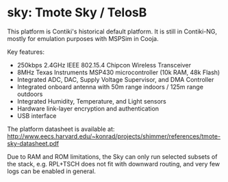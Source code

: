# sky: Tmote Sky / TelosB

This platform is Contiki's historical default platform. It is still in Contiki-NG, mostly for emulation purposes with MSPSim in Cooja.

Key features:
* 250kbps 2.4GHz IEEE 802.15.4 Chipcon Wireless Transceiver
* 8MHz Texas Instruments MSP430 microcontroller (10k RAM, 48k Flash)
* Integrated ADC, DAC, Supply Voltage Supervisor, and DMA Controller
* Integrated onboard antenna with 50m range indoors / 125m range outdoors
* Integrated Humidity, Temperature, and Light sensors
* Hardware link-layer encryption and authentication
* USB interface

The platform datasheet is available at: http://www.eecs.harvard.edu/~konrad/projects/shimmer/references/tmote-sky-datasheet.pdf

Due to RAM and ROM limitations, the Sky can only run selected subsets of the stack, e.g. RPL+TSCH does not fit with downward routing, and very few logs can be enabled in general.
